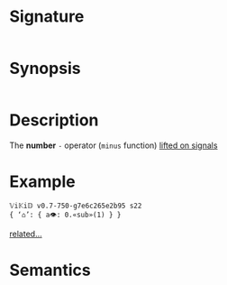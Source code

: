 # Signature
```vikid-signature
```

# Synopsis
```vikid-synopsis
```

# Description
The __number__ `-` operator (`minus` function) [lifted on signals](/refman/concepts/pure_functions)

# Example
```vikid-script
𝕍i𝕂i𝔻 v0.7-750-g7e6c265e2b95 s22
{ ‘⌂’: { a👁: 0.«sub»(1) } }
```


[related...](https://en.wikipedia.org/wiki/Subtraction)

# Semantics